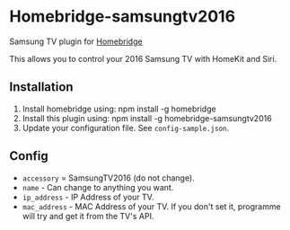 # Homebridge-samsungtv2016

Samsung TV plugin for [Homebridge](https://github.com/nfarina/homebridge)

This allows you to control your 2016 Samsung TV with HomeKit and Siri.

## Installation
1. Install homebridge using: npm install -g homebridge
2. Install this plugin using: npm install -g homebridge-samsungtv2016
3. Update your configuration file. See `config-sample.json`.

## Config

* `accessory` = SamsungTV2016 (do not change).
* `name` - Can change to anything you want.
* `ip_address` - IP Address of your TV.
* `mac_address` - MAC Address of your TV. If you don't set it, programme will try and get it from the TV's API.

